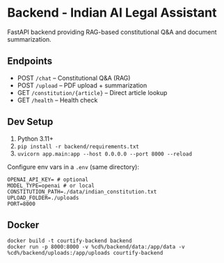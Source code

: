 # Backend - Indian AI Legal Assistant

FastAPI backend providing RAG-based constitutional Q&A and document summarization.

## Endpoints

- POST `/chat` – Constitutional Q&A (RAG)
- POST `/upload` – PDF upload + summarization
- GET `/constitution/{article}` – Direct article lookup
- GET `/health` – Health check

## Dev Setup

1. Python 3.11+
2. `pip install -r backend/requirements.txt`
3. `uvicorn app.main:app --host 0.0.0.0 --port 8000 --reload`

Configure env vars in a `.env` (same directory):

```
OPENAI_API_KEY= # optional
MODEL_TYPE=openai # or local
CONSTITUTION_PATH=./data/indian_constitution.txt
UPLOAD_FOLDER=./uploads
PORT=8000
```

## Docker

```
docker build -t courtify-backend backend
docker run -p 8000:8000 -v %cd%/backend/data:/app/data -v %cd%/backend/uploads:/app/uploads courtify-backend
```


